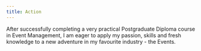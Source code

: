 ```yaml
---
title: Action
---
```

After successfully completing a very practical Postgraduate Diploma course in Event Management, 
I am eager to apply my passion, skills and fresh knowledge to a new adventure in my favourite industry - the Events. 
